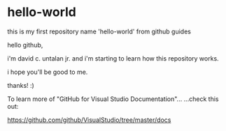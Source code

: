 # hello-world
this is my first repository name 'hello-world' from github guides

hello github,

i'm david c. untalan jr. and i'm starting to learn how this repository works.

i hope you'll be good to me. 

thanks! :)

To learn more of "GitHub for Visual Studio Documentation"...
...check this out:

https://github.com/github/VisualStudio/tree/master/docs
